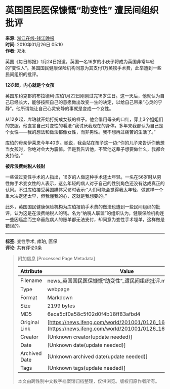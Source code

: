# 英国国民医保慷慨“助变性” 遭民间组织批评

**来源:** [浙江在线-钱江晚报](http://zjdaily.zjol.com.cn/qjwb/html/2010-01/26/content_245542.htm?div=-1)  
**时间:** 2010年01月26日 05:10  
**作者:** 郑永  

英国《每日邮报》1月24日报道，英国一名16岁的小伙子将成为英国非常年轻的“变性人”。英国国民健康保险机构同意为其支付1万英镑手术费，此举遭到一些民间组织的批评。

**12岁起，内心就是个女孩**

英国东约克郡的布拉德利·库珀1月22日刚刚过完16岁生日。这一天后，他就认为自己已经长大，能够按照自己的意愿做出改变一生的决定，以给自己带来“心灵的宁静”。他所谓能让自己心灵安静的事就是变成一个女性。

从12岁起，库珀就开始打扮成女孩的样子。他会借用母亲的口红，穿上3个姐姐们的衣服。他直言自己对变性的看法:“我讨厌我现在的身体。多年来我都认为自己是个女性——我的想法和做法都像女性，而非男性。我不想再过痛苦的生活了。”

库珀的母亲伊莱恩今年40岁。她说，我会站在孩子这一边:“你的儿子来告诉你他想当女孩时，你绝对会大为震惊。但是我告诉他，不管他这辈子想要做什么，我都会支持他。”

**被斥浪费纳税人钱财**

一些做过变性手术的人指出，16岁的人做这种手术还太年轻。一名在56岁时从男性做手术变女性的人表示，这么年轻的病人对于自己的性别角色还没有达成真正的认同。不过库珀接受英国媒体采访时表示:“人们可能会觉得我太年轻，做这样一个重大决定还太早，但我懂我的心，这就是我想要的。”

此外，英国国民健康保险机构为库珀报销手术费的做法也遭到一些民间组织的批评，认为这是在浪费纳税人的钱。名为“纳税人联盟”的组织认为，健康保险机构连一些因癌症而生命垂危病人的账单都无法支付，却同意为变性手术埋单，这样做是错误的。

---

**标签:** 变性手术, 库珀, 医保  
**评论:** 共有评论0条

> 附加信息 [Processed Page Metadata]
>
> | Attribute       | Value                                  |
> |-----------------|----------------------------------------|
> | Filename        | news_英国国民医保慷慨“助变性”_遭民间组织批评.md                             |
> | Type            | webpage                                 |
> | Format          | Markdown                               |
> | Size            | 2199 bytes                           |
> | MD5             | 6aca5df0a58c5f02d0f4b18ff83afbd4                                  |
> | Original Link   | [https://news.ifeng.com/world/201001/0126_16_1525200.shtml](https://news.ifeng.com/world/201001/0126_16_1525200.shtml)                         |
> | Creator         | [Unknown creator(update needed)]                              |
> | Date            | [Unknown date(update needed)]                                 |
> | Archived Date   | [Unknown archived date(update needed)]                             |
> | Tags            | [Unknown tags(update needed)]                                 |
>
> 本文由跨性别中文数字档案馆归档整理，仅供浏览。版权归原作者所有。
>